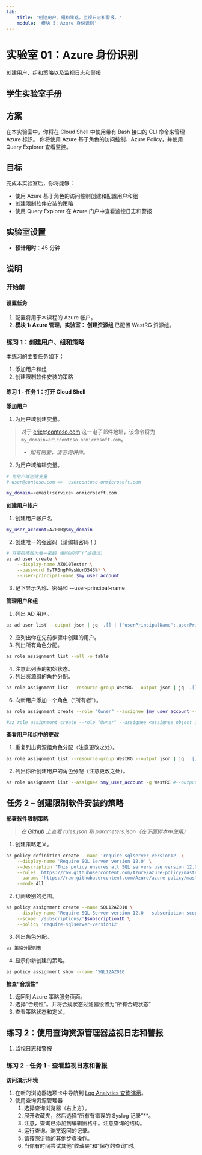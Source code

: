 ```yaml
---
lab:
    title: '创建用户、组和策略。监视日志和警报。'
    module: '模块 5：Azure 身份识别'
---
```


# 实验室 01：Azure 身份识别

创建用户、组和策略以及监视日志和警报

## 学生实验室手册

## 方案

在本实验室中，你将在 Cloud Shell 中使用带有 Bash 接口的 CLI 命令来管理 Azure 标识。  你将使用 Azure 基于角色的访问控制、Azure Policy，并使用 Query Explorer 查看监控。

## 目标

完成本实验室后，你将能够：

* 使用 Azure 基于角色的访问控制创建和配置用户和组
* 创建限制软件安装的策略
* 使用 Query Explorer 在 Azure 门户中查看监控日志和警报

## 实验室设置

* **预计用时**：45 分钟

## 说明

### 开始前

#### 设置任务

1. 配置将用于本课程的 Azure 帐户。
2. **模块 1: Azure 管理，实验室： 创建资源组** 已配置 WestRG 资源组。

### 练习 1：创建用户、组和策略

本练习的主要任务如下：

1. 添加用户和组
1. 创建限制软件安装的策略

#### 练习 1 - 任务 1：打开 Cloud Shell

**添加用户**

1. 为用户域创建变量。

> 对于 eric@contoso.com 这一电子邮件地址，该命令将为 `my_domain=ericcontoso.onmicrosoft.com`。
>
> * *如有需要，请咨询讲师。*

2. 为用户域编辑变量。

```sh
# 为用户域创建变量
# user@contoso.com =>  usercontoso.onmicrosoft.com

my_domain=<email+service>.onmicrosoft.com
```

**创建用户帐户**

1. 创建用户帐户名

```sh
my_user_account=AZ010@$my_domain
```

2. 创建唯一的强密码（请编辑密码！）

```sh
# 将密码修改为唯一密码（删除前导“!”或错误）
az ad user create \
    --display-name AZ010Tester \
    --password !sTR0ngP@ssWorD543%* \
    --user-principal-name $my_user_account
```

3. 记下显示名称、密码和 --user-principal-name

**管理用户和组**

1. 列出 AD 用户。

```sh
az ad user list --output json | jq '.[] | {"userPrincipalName":.userPrincipalName, "objectId":.objectId}'
```

2. 应列出你在先前步骤中创建的用户。
3. 列出所有角色分配。

```sh
az role assignment list --all -o table
```

4. 注意此列表的初始状态。
5. 列出资源组的角色分配。

```sh
az role assignment list --resource-group WestRG --output json | jq '.[] | {"principalName":.principalName, "roleDefinitionName":.roleDefinitionName, "scope":.scope}'
```

6. 向新用户添加一个角色（“所有者”）。

```sh
az role assignment create --role "Owner" --assignee $my_user_account --resource-group WestRG

#az role assignment create --role "Owner" --assignee <assignee object id> --resource-group <resource_group>
```

**查看用户和组中的更改**

1. 重复列出资源组角色分配（注意更改之处）。

```sh
az role assignment list --resource-group WestRG --output json | jq '.[] | {"principalName":.principalName, "roleDefinitionName":.roleDefinitionName, "scope":.scope}'
```

2. 列出你所创建用户的角色分配（注意更改之处）。

```sh
az role assignment list --assignee $my_user_account -g WestRG #--output json | jq '.[] | {"principalName":.principalName, "roleDefinitionName":.roleDefinitionName, "scope":.scope}'
```

## 任务 2 – 创建限制软件安装的策略

**部署软件限制策略**

> *在 [Github](https://github.com/Azure/azure-policy/tree/master/samples/built-in-policy/require-sqlserver-version12) 上查看 rules.json 和 parameters.json（在下面脚本中使用）*

1. 创建策略定义。

```sh
az policy definition create --name 'require-sqlserver-version12' \
    --display-name 'Require SQL Server version 12.0' \
    --description 'This policy ensures all SQL servers use version 12.0.' \
    --rules 'https://raw.githubusercontent.com/Azure/azure-policy/master/samples/built-in-policy/require-sqlserver-version12/azurepolicy.rules.json' \
    --params 'https://raw.githubusercontent.com/Azure/azure-policy/master/samples/built-in-policy/require-sqlserver-version12/azurepolicy.parameters.json' \
    --mode All
```

2. 订阅级别的范围。

```sh
az policy assignment create --name SQL12AZ010 \
    --display-name 'Require SQL Server version 12.0 - subscription scope' \
    --scope '/subscriptions/'$subscriptionID \
    --policy 'require-sqlserver-version12'
```

3. 列出角色分配。

```sh
az 策略分配列表
```

4. 显示你新创建的策略。

```sh
az policy assignment show --name 'SQL12AZ010'
```

**检查“合规性”**

1. 返回到 Azure 策略服务页面。
2. 选择“合规性”。并将合规状态过滤器设置为“所有合规状态”
3. 查看策略状态和定义。
## 练习 2：使用查询资源管理器监视日志和警报

1. 监视日志和警报

### 练习 2 - 任务 1 - 查看监视日志和警报

**访问演示环境**

1. 在新的浏览器选项卡中导航到 [Log Analytics 查询演示](https://portal.loganalytics.io/demo)。
2. 使用查询资源管理器
    1. 选择查询浏览器（右上方）。
    2. 展开收藏夹，然后选择“所有有错误的 Syslog 记录”**。
    3. 注意，查询已添加到编辑窗格中。注意查询的结构。
    4. 运行查询。浏览返回的记录。
    5. 请按照讲师的其他步骤操作。
    6. 当你有时间尝试其他“收藏夹”和“保存的查询”时。
